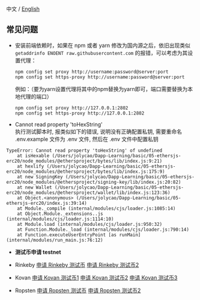 中文 / [English](https://github.com/rebase-network/Dapp-Learning/blob/main/docs/TROUBLE_SHOOTING-en.md)

## 常见问题

- 安装前端依赖时，如果在 npm 或者 yarn 修改为国内源之后，依旧出现类似 `getaddrinfo ENOENT raw.githubusercontent.com` 的报错，可以考虑为其设置代理：

    ```shell
    npm config set proxy http://username:password@server:port
    npm config set https-proxy http://username:password@server:port
    ```

    例如：（要为yarn设置代理将其中的npm替换为yarn即可，端口需要替换为本地代理的端口）

    ```shell
    npm config set proxy http://127.0.0.1:2802
    npm config set https-proxy http://127.0.0.1:2802
    ```

- Cannot read property 'toHexString'  
执行测试脚本时, 报类似如下的错误, 说明没有正确配置私钥, 需要重命名 .env.example 文件为 .env 文件, 然后在 .env 文件中配置私钥

```shell
TypeError: Cannot read property 'toHexString' of undefined
    at isHexable (/Users/jolycao/Dapp-Learning/basic/05-ethersjs-erc20/node_modules/@ethersproject/bytes/lib/index.js:9:21)
    at hexlify (/Users/jolycao/Dapp-Learning/basic/05-ethersjs-erc20/node_modules/@ethersproject/bytes/lib/index.js:175:9)
    at new SigningKey (/Users/jolycao/Dapp-Learning/basic/05-ethersjs-erc20/node_modules/@ethersproject/signing-key/lib/index.js:20:82)
    at new Wallet (/Users/jolycao/Dapp-Learning/basic/05-ethersjs-erc20/node_modules/@ethersproject/wallet/lib/index.js:123:36)
    at Object.<anonymous> (/Users/jolycao/Dapp-Learning/basic/05-ethersjs-erc20/index.js:39:14)
    at Module._compile (internal/modules/cjs/loader.js:1085:14)
    at Object.Module._extensions..js (internal/modules/cjs/loader.js:1114:10)
    at Module.load (internal/modules/cjs/loader.js:950:32)
    at Function.Module._load (internal/modules/cjs/loader.js:790:14)
    at Function.executeUserEntryPoint [as runMain] (internal/modules/run_main.js:76:12)
```

- **测试币申请 testnet**  

- Rinkeby [申请 Rinkeby 测试币](https://faucet.rinkeby.io/) [申请 Rinkeby 测试币2](https://faucets.chain.link/rinkeby/)
- Kovan [申请 Kovan 测试币1](https://linkfaucet.protofire.io/kovan) [申请 Kovan 测试币2](https://faucet.kovan.network) [申请 Kovan 测试币3](https://ethdrop.dev/)
- Ropsten [申请 Ropsten 测试币](https://faucet.metamask.io/) [申请 Ropsten 测试币2](https://faucet.dimensions.network/) 
